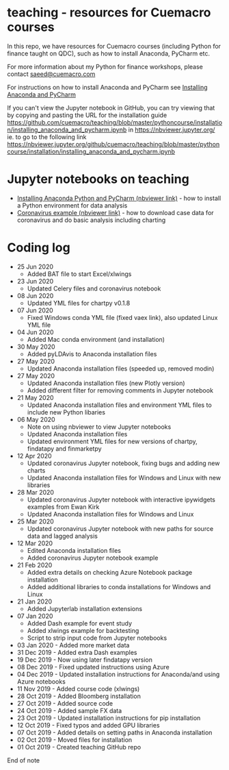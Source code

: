 # teaching - resources for Cuemacro courses

In this repo, we have resources for Cuemacro courses (including Python for finance taught on QDC), such as how to install Anaconda, PyCharm etc.

For more information about my Python for finance workshops, please contact saeed@cuemacro.com

For instructions on how to install Anaconda and PyCharm see [Installing Anaconda and PyCharm](pythoncourse/installation/installing_anaconda_and_pycharm.ipynb)

If you can't view the Jupyter notebook in GitHub, you can try viewing that by copying and pasting the URL for the installation guide
https://github.com/cuemacro/teaching/blob/master/pythoncourse/installation/installing_anaconda_and_pycharm.ipynb
in https://nbviewer.jupyter.org/ ie. to go to the following link 
https://nbviewer.jupyter.org/github/cuemacro/teaching/blob/master/pythoncourse/installation/installing_anaconda_and_pycharm.ipynb

# Jupyter notebooks on teaching

* [Installing Anaconda Python and PyCharm (nbviewer link)](https://nbviewer.jupyter.org/github/cuemacro/teaching/blob/master/pythoncourse/installation/installing_anaconda_and_pycharm.ipynb) - how to install a Python environment for data analysis
* [Coronavirus example (nbviewer link)](https://nbviewer.jupyter.org/github/cuemacro/teaching/blob/master/pythoncourse/installation/coronavirus_example.ipynb) - how to download case data for coronavirus and do basic analysis including charting

# Coding log

* 25 Jun 2020
    * Added BAT file to start Excel/xlwings
* 23 Jun 2020
    * Updated Celery files and coronavirus notebook
* 08 Jun 2020
    * Updated YML files for chartpy v0.1.8
* 07 Jun 2020
    * Fixed Windows conda YML file (fixed vaex link), also updated Linux YML file
* 04 Jun 2020
    * Added Mac conda environment (and installation)
* 30 May 2020
    * Added pyLDAvis to Anaconda installation files
* 27 May 2020
    * Updated Anaconda installation files (speeded up, removed modin)
* 27 May 2020
    * Updated Anaconda installation files (new Plotly version)
    * Added different filter for removing comments in Jupyter notebook
* 21 May 2020
    * Updated Anaconda installation files and environment YML files to include new Python libaries
* 06 May 2020
    * Note on using nbviewer to view Jupyter notebooks
    * Updated Anaconda installation files
    * Updated environment YML files for new versions of chartpy, findatapy and finmarketpy
* 12 Apr 2020
    * Updated coronavirus Jupyter notebook, fixing bugs and adding new charts
    * Updated Anaconda installation files for Windows and Linux with new libraries
* 28 Mar 2020
    * Updated coronavirus Jupyter notebook with interactive ipywidgets examples from Ewan Kirk
    * Updated Anaconda installation files for Windows and Linux
* 25 Mar 2020
    * Updated coronavirus Jupyter notebook with new paths for source data and lagged analysis
* 12 Mar 2020
    * Edited Anaconda installation files
    * Added coronavirus Jupyter notebook example
* 21 Feb 2020
    * Added extra details on checking Azure Notebook package installation
    * Added additional libraries to conda installations for Windows and Linux
* 21 Jan 2020
    * Added Jupyterlab installation extensions
* 07 Jan 2020 
    * Added Dash example for event study 
    * Added xlwings example for backtesting
    * Script to strip input code from Jupyter notebooks
* 03 Jan 2020 - Added more market data
* 31 Dec 2019 - Added extra Dash examples
* 19 Dec 2019 - Now using later findatapy version
* 08 Dec 2019 - Fixed updated instructions using Azure
* 04 Dec 2019 - Updated installation instructions for Anaconda/and using Azure notebooks
* 11 Nov 2019 - Added course code (xlwings)
* 28 Oct 2019 - Added Bloomberg installation
* 27 Oct 2019 - Added source code
* 24 Oct 2019 - Added sample FX data
* 23 Oct 2019 - Updated installation instructions for pip installation
* 12 Oct 2019 - Fixed typos and added GPU libraries
* 07 Oct 2019 - Added details on setting paths in Anaconda installation
* 02 Oct 2019 - Moved files for installation
* 01 Oct 2019 - Created teaching GitHub repo

End of note
